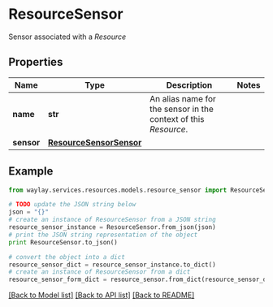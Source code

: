 # ResourceSensor

Sensor associated with a _Resource_

## Properties

Name | Type | Description | Notes
------------ | ------------- | ------------- | -------------
**name** | **str** | An alias name for the sensor in the context of this _Resource_. | 
**sensor** | [**ResourceSensorSensor**](ResourceSensorSensor.md) |  | 

## Example

```python
from waylay.services.resources.models.resource_sensor import ResourceSensor

# TODO update the JSON string below
json = "{}"
# create an instance of ResourceSensor from a JSON string
resource_sensor_instance = ResourceSensor.from_json(json)
# print the JSON string representation of the object
print ResourceSensor.to_json()

# convert the object into a dict
resource_sensor_dict = resource_sensor_instance.to_dict()
# create an instance of ResourceSensor from a dict
resource_sensor_form_dict = resource_sensor.from_dict(resource_sensor_dict)
```
[[Back to Model list]](../README.md#documentation-for-models) [[Back to API list]](../README.md#documentation-for-api-endpoints) [[Back to README]](../README.md)


